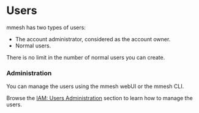# Users

mmesh has two types of users:

- The account administrator, considered as the account owner.
- Normal users.

There is no limit in the number of normal users you can create.

### Administration

You can manage the users using the mmesh webUI or the mmesh CLI.

Browse the [IAM: Users Administration](/platform/administration/iam-users/) section to learn how to manage the users.

